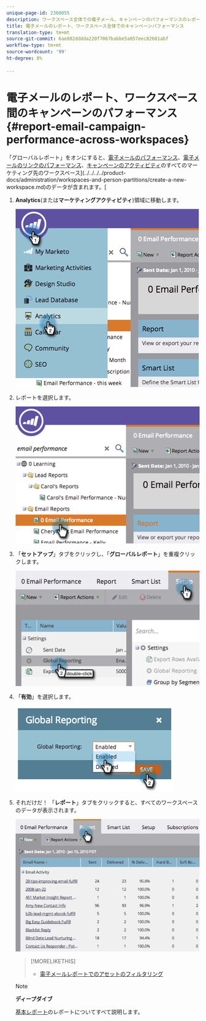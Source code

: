 ```yaml
---
unique-page-id: 2360055
description: ワークスペース全体での電子メール、キャンペーンのパフォーマンスのレポート — Marketto Docs — 製品ドキュメント
title: 電子メールのレポート、ワークスペース全体でのキャンペーンパフォーマンス
translation-type: tm+mt
source-git-commit: 6ae882dddda220f7067babbe5a057eec82601abf
workflow-type: tm+mt
source-wordcount: '99'
ht-degree: 0%

---
```



# 電子メールのレポート、ワークスペース間のキャンペーンのパフォーマンス{#report-email-campaign-performance-across-workspaces}

「グローバルレポート」をオンにすると、[電子メールのパフォーマンス](../../../../product-docs/email-marketing/email-programs/email-program-data/email-performance-report.md)、[電子メールのリンクのパフォーマンス](../../../../product-docs/email-marketing/email-programs/email-program-data/email-link-performance-report.md)、[キャンペーンのアクティビティ](../../../../product-docs/reporting/basic-reporting/report-types/campaign-activity-report.md)のすべてのマーケティング先のワークスペース](../../../../product-docs/administration/workspaces-and-person-partitions/create-a-new-workspace.md)のデータが含まれます。[

1. **Analytics**(または&#x200B;**マーケティングアクティビティ**)領域に移動します。

   ![](assets/image2014-9-16-16-3a4-3a46.png)

1. レポートを選択します。

   ![](assets/image2014-9-16-16-3a4-3a51.png)

1. 「**セットアップ**」タブをクリックし、「**グローバルレポート**」を重複クリックします。

   ![](assets/image2014-9-16-16-3a4-3a58.png)

1. 「**有効**」を選択します。

   ![](assets/image2014-9-16-16-3a5-3a4.png)

1. それだけだ！ 「**レポート**」タブをクリックすると、すべてのワークスペースのデータが表示されます。

   ![](assets/image2014-9-16-16-3a5-3a8.png)

   >[!MORELIKETHIS]
   >
   >
   >    
   >    
   >    * [電子メールレポートでのアセットのフィルタリング](filter-assets-in-an-email-report.md)


   >[!NOTE]
   >
   >**ディープダイブ**
   >
   >
   >[基本レポート](https://docs.marketo.com/display/docs/basic+reporting)のレポートについてすべて説明します。


